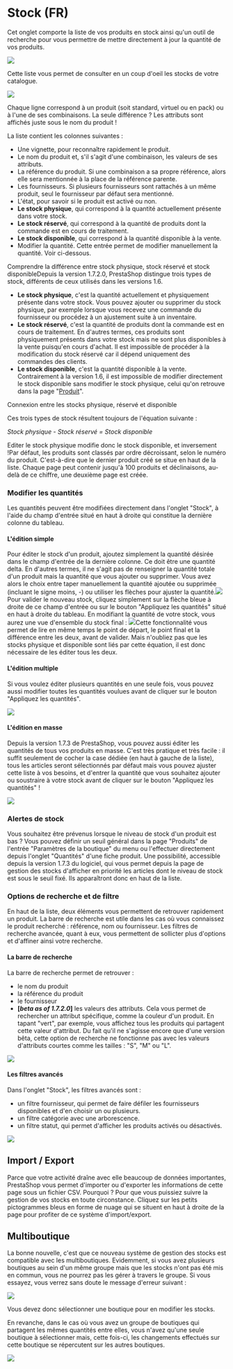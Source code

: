 # Stock \(FR\)

Cet onglet comporte la liste de vos produits en stock ainsi qu'un outil de recherche pour vous permettre de mettre directement à jour la quantité de vos produits.

![](../../../../.gitbook/assets/56688671.png)

Cette liste vous permet de consulter en un coup d'oeil les stocks de votre catalogue.

![](../../../../.gitbook/assets/56688681.png)

Chaque ligne correspond à un produit \(soit standard, virtuel ou en pack\) ou à l'une de ses combinaisons. La seule différence ? Les attributs sont affichés juste sous le nom du produit ! 

La liste contient les colonnes suivantes :

* Une vignette, pour reconnaître rapidement le produit.
* Le nom du produit et, s'il s'agit d'une combinaison, les valeurs de ses attributs.
* La référence du produit. Si une combinaison a sa propre référence, alors elle sera mentionnée à la place de la référence parente.
* Les fournisseurs. Si plusieurs fournisseurs sont rattachés à un même produit, seul le fournisseur par défaut sera mentionné.
* L'état, pour savoir si le produit est activé ou non.
* **Le stock physique**, qui correspond à la quantité actuellement présente dans votre stock.
* **Le stock réservé**, qui correspond à la quantité de produits dont la commande est en cours de traitement.
* **Le stock disponible**, qui correspond à la quantité disponible à la vente.
* Modifier la quantité. Cette entrée permet de modifier manuellement la quantité. Voir ci-dessous.

Comprendre la différence entre stock physique, stock réservé et stock disponibleDepuis la version 1.7.2.0, PrestaShop distingue trois types de stock, différents de ceux utilisés dans les versions 1.6.

* **Le stock physique**, c'est la quantité actuellement et physiquement présente dans votre stock. Vous pouvez ajouter ou supprimer du stock physique, par exemple lorsque vous recevez une commande du fournisseur ou procédez à un ajustement suite à un inventaire.
* **Le stock réservé**, c'est la quantité de produits dont la commande est en cours de traitement. En d'autres termes, ces produits sont physiquement présents dans votre stock mais ne sont plus disponibles à la vente puisqu'en cours d'achat. Il est impossible de procéder à la modification du stock réservé car il dépend uniquement des commandes des clients.
* **Le stock disponible**, c'est la quantité disponible à la vente. Contrairement à la version 1.6, il est impossible de modifier directement le stock disponible sans modifier le stock physique, celui qu'on retrouve dans la page "[Produit](http://doc.prestashop.com/pages/viewpage.action?pageId=51839058)".

Connexion entre les stocks physique, réservé et disponible

Ces trois types de stock résultent toujours de l'équation suivante :

_Stock physique - Stock réservé = Stock disponible_

Editer le stock physique modifie donc le stock disponible, et inversement !Par défaut, les produits sont classés par ordre décroissant, selon le numéro du produit. C'est-à-dire que le dernier produit créé se situe en haut de la liste. Chaque page peut contenir jusqu'à 100 produits et déclinaisons, au-delà de ce chiffre, une deuxième page est créée.

### Modifier les quantités <a id="Stock(FR)-qty_editionModifierlesquantit&#xE9;s"></a>

Les quantités peuvent être modifiées directement dans l'onglet "Stock", à l'aide du champ d'entrée situé en haut à droite qui constitue la dernière colonne du tableau.

#### L'édition simple <a id="Stock(FR)-L&apos;&#xE9;ditionsimple"></a>

Pour éditer le stock d'un produit, ajoutez simplement la quantité désirée dans le champ d'entrée de la dernière colonne. Ce doit être une quantité delta. En d'autres termes, il ne s'agit pas de renseigner la quantité totale d'un produit mais la quantité que vous ajouter ou supprimer. Vous avez alors le choix entre taper manuellement la quantité ajoutée ou supprimée \(incluant le signe moins, -\) ou utiliser les flèches pour ajuster la quantité.![](../../../../.gitbook/assets/56688677.gif)Pour valider le nouveau stock, cliquez simplement sur la flèche bleue à droite de ce champ d'entrée ou sur le bouton "Appliquez les quantités" situé en haut à droite du tableau. En modifiant la quantité de votre stock, vous aurez une vue d'ensemble du stock final : ![](../../../../.gitbook/assets/54268583.png)Cette fonctionnalité vous permet de lire en même temps le point de départ, le point final et la différence entre les deux, avant de valider. Mais n'oubliez pas que les stocks physique et disponible sont liés par cette équation, il est donc nécessaire de les éditer tous les deux.

#### L'édition multiple <a id="Stock(FR)-L&apos;&#xE9;ditionmultiple"></a>

Si vous voulez éditer plusieurs quantités en une seule fois, vous pouvez aussi modifier toutes les quantités voulues avant de cliquer sur le bouton "Appliquez les quantités".

![](../../../../.gitbook/assets/56688680.gif)

#### L'édition en masse <a id="Stock(FR)-L&apos;&#xE9;ditionenmasse"></a>

Depuis la version 1.7.3 de PrestaShop, vous pouvez aussi éditer les quantités de tous vos produits en masse. C'est très pratique et très facile : il suffit seulement de cocher la case dédiée \(en haut à gauche de la liste\), tous les articles seront sélectionnés par défaut mais vous pouvez ajuster cette liste à vos besoins, et d'entrer la quantité que vous souhaitez ajouter ou soustraire à votre stock avant de cliquer sur le bouton "Appliquez les quantités" !

![](../../../../.gitbook/assets/56688673.png)

### Alertes de stock <a id="Stock(FR)-Alertesdestock"></a>

Vous souhaitez être prévenus lorsque le niveau de stock d'un produit est bas ? Vous pouvez définir un seuil général dans la page "Produits" de l'entrée "Paramètres de la boutique" du menu ou l'effectuer directement depuis l'onglet "Quantités" d'une fiche produit. Une possibilité, accessible depuis la version 1.7.3 du logiciel, qui vous permet depuis la page de gestion des stocks d'afficher en priorité les articles dont le niveau de stock est sous le seuil fixé. Ils apparaîtront donc en haut de la liste.

### Options de recherche et de filtre <a id="Stock(FR)-Optionsderechercheetdefiltre"></a>

En haut de la liste, deux éléments vous permettent de retrouver rapidement un produit. La barre de recherche est utile dans les cas où vous connaissez le produit recherché : référence, nom ou fournisseur. Les filtres de recherche avancée, quant à eux, vous permettent de sollicter plus d'options et d'affiner ainsi votre recherche.

#### La barre de recherche <a id="Stock(FR)-stock_search_barLabarrederecherche"></a>

La barre de recherche permet de retrouver :

* le nom du produit 
* la référence du produit
* le fournisseur
* **\[**_**beta as of 1.7.2.0**_**\]** les valeurs des attributs. Cela vous permet de rechercher un attribut spécifique, comme la couleur d'un produit. En tapant "vert", par exemple, vous affichez tous les produits qui partagent cette valeur d'attribut. Du fait qu'il ne s'agisse encore que d'une version bêta, cette option de recherche ne fonctionne pas avec les valeurs d'attributs courtes comme les tailles : "S", "M" ou "L".

![](../../../../.gitbook/assets/56688682.gif)

#### Les filtres avancés <a id="Stock(FR)-Lesfiltresavanc&#xE9;s"></a>

Dans l'onglet "Stock", les filtres avancés sont :

* un filtre fournisseur, qui permet de faire défiler les fournisseurs disponibles et d'en choisir un ou plusieurs.
* un filtre catégorie avec une arborescence.
* un filtre statut, qui permet d'afficher les produits activés ou désactivés.  

![](../../../../.gitbook/assets/56688674.png)

## Import / Export <a id="Stock(FR)-Import/Export"></a>

Parce que votre activité draîne avec elle beaucoup de données importantes, PrestaShop vous permet d'importer ou d'exporter les informations de cette page sous un fichier CSV. Pourquoi ? Pour que vous puissiez suivre la gestion de vos stocks en toute circonstance. Cliquez sur les petits pictogrammes bleus en forme de nuage qui se situent en haut à droite de la page pour profiter de ce système d'import/export.

## Multiboutique <a id="Stock(FR)-Multiboutique"></a>

La bonne nouvelle, c'est que ce nouveau système de gestion des stocks est compatible avec les multiboutiques. Evidemment, si vous avez plusieurs boutiques au sein d'un même groupe mais que les stocks n'ont pas été mis en commun, vous ne pourrez pas les gérer à travers le groupe. Si vous essayez, vous verrez sans doute le message d'erreur suivant :

![](../../../../.gitbook/assets/56688690.png)

Vous devez donc sélectionner une boutique pour en modifier les stocks.  


En revanche, dans le cas où vous avez un groupe de boutiques qui partagent les mêmes quantités entre elles, vous n'avez qu'une seule boutique à sélectionner mais, cette fois-ci, les changements effectués sur cette boutique se répercutent sur les autres boutiques.

![](../../../../.gitbook/assets/56688692.png)

